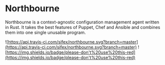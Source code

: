 # Northbourne

Northbourne is a context-agnostic configuration management agent written in Rust. It takes the best features of Puppet, Chef and Ansible and combines them into one single unusable program.

![https://api.travis-ci.com/sifex/northbourne.svg?branch=master](https://api.travis-ci.com/sifex/northbourne.svg?branch=master) ![https://img.shields.io/badge/please-don't%20use%20this-red](https://img.shields.io/badge/please-don't%20use%20this-red)
